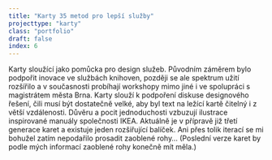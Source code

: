 ```yaml
---
title: "Karty 35 metod pro lepší služby"
projecttype: "karty"
class: "portfolio"
draft: false
index: 6
---
```



Karty sloužící jako pomůcka pro design služeb. Původním záměrem bylo podpořit inovace ve službách knihoven, později se ale spektrum užití rozšířilo a v současnosti probíhají workshopy mimo jiné i ve spolupráci s magistrátem města Brna. Karty slouží k podpoření diskuse designového řešení, čili musí být dostatečně velké, aby byl text na ležící kartě čitelný i z větší vzdálenosti. Důvěru a pocit jednoduchosti vzbuzují ilustrace inspirované manuály společnosti IKEA. Aktuálně je v přípravě již třetí generace karet a existuje jeden rozšiřující balíček. Ani přes tolik iterací se mi bohužel zatím nepodařilo prosadit zaoblené rohy… (Poslední verze karet by podle mých informací zaoblené rohy konečně mít měla.)